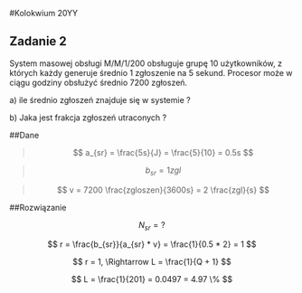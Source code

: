 #Kolokwium 20YY

## Zadanie 2
System masowej obsługi M/M/1/200 obsługuje grupę 10 użytkowników, z których każdy generuje średnio 1 zgłoszenie na 5 sekund.
Procesor może w ciągu godziny obsłużyć średnio 7200 zgłoszeń.

a) ile średnio zgłoszeń znajduje się w systemie ?

b) Jaka jest frakcja zgłoszeń utraconych ?
 
##Dane
> $$ a_{sr} = \frac{5s}{J} = \frac{5}{10} = 0.5s  $$ 

> $$ b_{sr} = 1 {zgl} $$ 

> $$ v = 7200 \frac{zgloszen}{3600s} = 2 \frac{zgl}{s} $$
 
##Rozwiązanie 

$$ N_{sr} = ? $$

$$ r = \frac{b_{sr}}{a_{sr} * v} = \frac{1}{0.5 * 2} = 1 $$ 

$$ r = 1, \Rightarrow L = \frac{1}{Q + 1} $$

$$ L = \frac{1}{201} = 0.0497 = 4.97 \% $$
